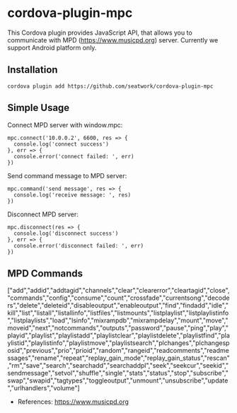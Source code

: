 # cordova-plugin-mpc

This Cordova plugin provides JavaScript API, that allows you to communicate with MPD (https://www.musicpd.org) server. Currently we support Android platform only.

## Installation

```
cordova plugin add https://github.com/seatwork/cordova-plugin-mpc
```

## Simple Usage

Connect MPD server with window.mpc: 
```
mpc.connect('10.0.0.2', 6600, res => {
  console.log('connect success')
}, err => {
  console.error('connect failed: ', err)
})
```

Send command message to MPD server:
```
mpc.command('send message', res => {
  console.log('receive message: ', res)
})
```

Disconnect MPD server:
```
mpc.disconnect(res => {
  console.log('disconnect success')
}, err => {
  console.error('disconnect failed: ', err)
})
```

## MPD Commands

["add","addid","addtagid","channels","clear","clearerror","cleartagid","close","commands","config","consume","count","crossfade","currentsong","decoders","delete","deleteid","disableoutput","enableoutput","find","findadd","idle","kill","list","listall","listallinfo","listfiles","listmounts","listplaylist","listplaylistinfo","listplaylists","load","lsinfo","mixrampdb","mixrampdelay","mount","move","moveid","next","notcommands","outputs","password","pause","ping","play","playid","playlist","playlistadd","playlistclear","playlistdelete","playlistfind","playlistid","playlistinfo","playlistmove","playlistsearch","plchanges","plchangesposid","previous","prio","prioid","random","rangeid","readcomments","readmessages","rename","repeat","replay_gain_mode","replay_gain_status","rescan","rm","save","search","searchadd","searchaddpl","seek","seekcur","seekid","sendmessage","setvol","shuffle","single","stats","status","stop","subscribe","swap","swapid","tagtypes","toggleoutput","unmount","unsubscribe","update","urlhandlers","volume"]

- References: https://www.musicpd.org
